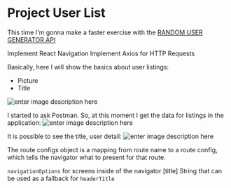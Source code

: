 # Project User List

This time I'm gonna make a faster exercise with the [RANDOM USER GENERATOR API](https://randomuser.me/)

Implement React Navigation
Implement Axios for HTTP Requests

Basically, here I will show the basics about user listings:

- Picture
- Title

![enter image description here](https://i.ibb.co/x7gXFQD/Simulator-Screen-Shot-i-Phone-8-Plus-2020-01-19-at-19-34-18.png)

I started to ask Postman. So, at this moment I get the data for listings in the application:
![enter image description here](https://i.ibb.co/Qkp8Dh5/Captura-de-Pantalla-2020-01-19-a-la-s-19-59-58.png)

It is possible to see the title, user detail:
![enter image description here](https://i.ibb.co/4j4CwvZ/Simulator-Screen-Shot-i-Phone-8-Plus-2020-01-19-at-20-11-02.png)

The route configs object is a mapping from route name to a route config, which tells the navigator what to present for that route.

`navigationOptions`  for screens inside of the navigator
[title]
String that can be used as a fallback for  `headerTitle`

